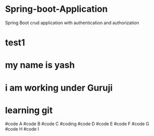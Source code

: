 # Spring-boot-Application
Spring Boot crud application with authentication and authorization

# test1
# my name is yash
# i am working under Guruji
# learning git

#code A
#code B
#code C
#coding
#code D
#code E
#code F
#code G
#code H
#code I

